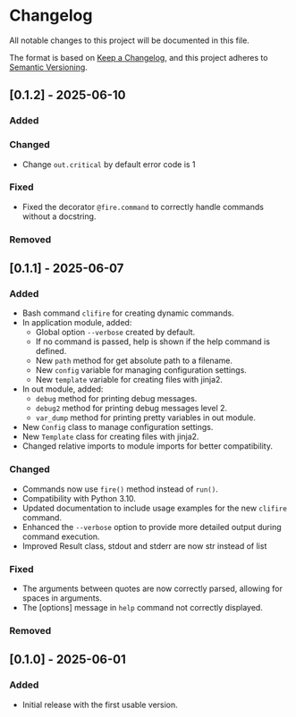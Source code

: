 # Changelog

All notable changes to this project will be documented in this file.

The format is based on [Keep a Changelog](https://keepachangelog.com/en/1.0.0/), and this project adheres to [Semantic Versioning](https://semver.org/spec/v2.0.0.html).

## [0.1.2] - 2025-06-10

### Added

### Changed
- Change `out.critical` by default error code is 1

### Fixed
- Fixed the decorator `@fire.command` to correctly handle commands without a docstring.

### Removed


## [0.1.1] - 2025-06-07

### Added
- Bash command `clifire`  for creating dynamic commands.
- In application module, added:
  - Global option `--verbose` created by default.
  - If no command is passed, help is shown if the help command is defined.
  - New `path` method for get absolute path to a filename.
  - New `config` variable for managing configuration settings.
  - New `template` variable for creating files with jinja2.
- In out module, added:
  - `debug` method for printing debug messages.
  - `debug2` method for printing debug messages level 2.
  - `var_dump` method for printing pretty variables in out module.
- New `Config` class to manage configuration settings.
- New `Template` class for creating files with jinja2.
- Changed relative imports to module imports for better compatibility.

### Changed
- Commands now use `fire()` method instead of `run()`.
- Compatibility with Python 3.10.
- Updated documentation to include usage examples for the new `clifire` command.
- Enhanced the `--verbose` option to provide more detailed output during command execution.
- Improved Result class, stdout and stderr are now str instead of list

### Fixed
- The arguments between quotes are now correctly parsed, allowing for spaces in arguments.
- The [options] message in `help` command not correctly displayed.

### Removed

## [0.1.0] - 2025-06-01

### Added
- Initial release with the first usable version.
